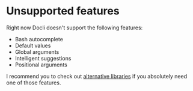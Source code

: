 # Unsupported features

Right now Docli doesn't support the following features:

* Bash autocomplete
* Default values
* Global arguments
* Intelligent suggestions
* Positional arguments

I recommend you to check out [alternative libraries](https://github.com/avelino/awesome-go#command-line) if you absolutely need one of those features.